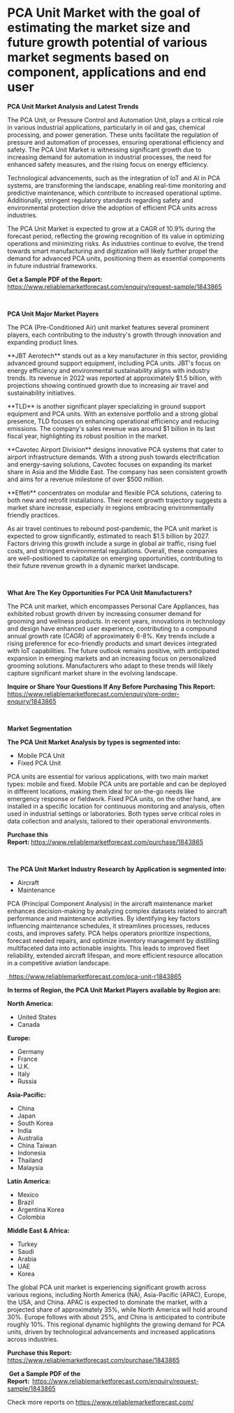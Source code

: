 <p><h1>PCA Unit Market with the goal of estimating the market size and future growth potential of various market segments based on component, applications and end user</h1></p><p><strong>PCA Unit Market Analysis and Latest Trends</strong></p>
<p><p>The PCA Unit, or Pressure Control and Automation Unit, plays a critical role in various industrial applications, particularly in oil and gas, chemical processing, and power generation. These units facilitate the regulation of pressure and automation of processes, ensuring operational efficiency and safety. The PCA Unit Market is witnessing significant growth due to increasing demand for automation in industrial processes, the need for enhanced safety measures, and the rising focus on energy efficiency.</p><p>Technological advancements, such as the integration of IoT and AI in PCA systems, are transforming the landscape, enabling real-time monitoring and predictive maintenance, which contribute to increased operational uptime. Additionally, stringent regulatory standards regarding safety and environmental protection drive the adoption of efficient PCA units across industries. </p><p>The PCA Unit Market is expected to grow at a CAGR of 10.9% during the forecast period, reflecting the growing recognition of its value in optimizing operations and minimizing risks. As industries continue to evolve, the trend towards smart manufacturing and digitization will likely further propel the demand for advanced PCA units, positioning them as essential components in future industrial frameworks.</p></p>
<p><strong>Get a Sample PDF of the Report:&nbsp;</strong> <a href="https://www.reliablemarketforecast.com/enquiry/request-sample/1843865?utm_campaign=3512&utm_medium=2&utm_source=Github&utm_content=ia&utm_term=09042025&utm_id=pca-unit">https://www.reliablemarketforecast.com/enquiry/request-sample/1843865</a></p>
<p>&nbsp;</p>
<p><strong>PCA Unit Major Market Players</strong></p>
<p><p>The PCA (Pre-Conditioned Air) unit market features several prominent players, each contributing to the industry's growth through innovation and expanding product lines.</p><p>**JBT Aerotech** stands out as a key manufacturer in this sector, providing advanced ground support equipment, including PCA units. JBT's focus on energy efficiency and environmental sustainability aligns with industry trends. Its revenue in 2022 was reported at approximately $1.5 billion, with projections showing continued growth due to increasing air travel and sustainability initiatives.</p><p>**TLD** is another significant player specializing in ground support equipment and PCA units. With an extensive portfolio and a strong global presence, TLD focuses on enhancing operational efficiency and reducing emissions. The company's sales revenue was around $1 billion in its last fiscal year, highlighting its robust position in the market.</p><p>**Cavotec Airport Division** designs innovative PCA systems that cater to airport infrastructure demands. With a strong push towards electrification and energy-saving solutions, Cavotec focuses on expanding its market share in Asia and the Middle East. The company has seen consistent growth and aims for a revenue milestone of over $500 million.</p><p>**Effeti** concentrates on modular and flexible PCA solutions, catering to both new and retrofit installations. Their recent growth trajectory suggests a market share increase, especially in regions embracing environmentally friendly practices. </p><p>As air travel continues to rebound post-pandemic, the PCA unit market is expected to grow significantly, estimated to reach $1.5 billion by 2027. Factors driving this growth include a surge in global air traffic, rising fuel costs, and stringent environmental regulations. Overall, these companies are well-positioned to capitalize on emerging opportunities, contributing to their future revenue growth in a dynamic market landscape.</p></p>
<p>&nbsp;</p>
<p><strong>What Are The Key Opportunities For PCA Unit Manufacturers?</strong></p>
<p><p>The PCA unit market, which encompasses Personal Care Appliances, has exhibited robust growth driven by increasing consumer demand for grooming and wellness products. In recent years, innovations in technology and design have enhanced user experience, contributing to a compound annual growth rate (CAGR) of approximately 6-8%. Key trends include a rising preference for eco-friendly products and smart devices integrated with IoT capabilities. The future outlook remains positive, with anticipated expansion in emerging markets and an increasing focus on personalized grooming solutions. Manufacturers who adapt to these trends will likely capture significant market share in the evolving landscape.</p></p>
<p><strong>Inquire or Share Your Questions If Any Before Purchasing This Report:</strong> <a href="https://www.reliablemarketforecast.com/enquiry/pre-order-enquiry/1843865?utm_campaign=3512&utm_medium=2&utm_source=Github&utm_content=ia&utm_term=09042025&utm_id=pca-unit">https://www.reliablemarketforecast.com/enquiry/pre-order-enquiry/1843865</a></p>
<p>&nbsp;</p>
<p><strong>Market Segmentation</strong></p>
<p><strong>The PCA Unit Market Analysis by types is segmented into:</strong></p>
<p><ul><li>Mobile PCA Unit</li><li>Fixed PCA Unit</li></ul></p>
<p><p>PCA units are essential for various applications, with two main market types: mobile and fixed. Mobile PCA units are portable and can be deployed in different locations, making them ideal for on-the-go needs like emergency response or fieldwork. Fixed PCA units, on the other hand, are installed in a specific location for continuous monitoring and analysis, often used in industrial settings or laboratories. Both types serve critical roles in data collection and analysis, tailored to their operational environments.</p></p>
<p><strong>Purchase this Report:&nbsp;</strong><a href="https://www.reliablemarketforecast.com/purchase/1843865?utm_campaign=3512&utm_medium=2&utm_source=Github&utm_content=ia&utm_term=09042025&utm_id=pca-unit">https://www.reliablemarketforecast.com/purchase/1843865</a></p>
<p>&nbsp;</p>
<p><strong>The PCA Unit Market Industry Research by Application is segmented into:</strong></p>
<p><ul><li>Aircraft</li><li>Maintenance</li></ul></p>
<p><p>PCA (Principal Component Analysis) in the aircraft maintenance market enhances decision-making by analyzing complex datasets related to aircraft performance and maintenance activities. By identifying key factors influencing maintenance schedules, it streamlines processes, reduces costs, and improves safety. PCA helps operators prioritize inspections, forecast needed repairs, and optimize inventory management by distilling multifaceted data into actionable insights. This leads to improved fleet reliability, extended aircraft lifespan, and more efficient resource allocation in a competitive aviation landscape.</p></p>
<p><a href="https://www.reliablemarketforecast.com/pca-unit-r1843865?utm_campaign=3512&utm_medium=2&utm_source=Github&utm_content=ia&utm_term=09042025&utm_id=pca-unit">&nbsp;https://www.reliablemarketforecast.com/pca-unit-r1843865</a></p>
<p><strong>In terms of Region, the PCA Unit Market Players available by Region are:</strong></p>
<p>
    <p> <strong> North America: </strong>
        <ul>
            <li>United States</li>
            <li>Canada</li>
        </ul>
        </p> 
    <p> <strong> Europe: </strong>
        <ul>
            <li>Germany</li>
            <li>France</li>
            <li>U.K.</li>
            <li>Italy</li>
            <li>Russia</li>
        </ul>
        </p> 
    <p> <strong> Asia-Pacific: </strong>
        <ul>
            <li>China</li>
            <li>Japan</li>
            <li>South Korea</li>
            <li>India</li>
            <li>Australia</li>
            <li>China Taiwan</li>
            <li>Indonesia</li>
            <li>Thailand</li>
            <li>Malaysia</li>
        </ul>
        </p> 
    <p> <strong> Latin America: </strong>
        <ul>
            <li>Mexico</li>
            <li>Brazil</li>
            <li>Argentina Korea</li>
            <li>Colombia</li>
        </ul>
        </p> 
    <p> <strong> Middle East & Africa: </strong>
        <ul>
            <li>Turkey</li>
            <li>Saudi</li>
            <li>Arabia</li>
            <li>UAE</li>
            <li>Korea</li>
        </ul>
    </p>
    </p>
<p><p>The global PCA unit market is experiencing significant growth across various regions, including North America (NA), Asia-Pacific (APAC), Europe, the USA, and China. APAC is expected to dominate the market, with a projected share of approximately 35%, while North America will hold around 30%. Europe follows with about 25%, and China is anticipated to contribute roughly 10%. This regional dynamic highlights the growing demand for PCA units, driven by technological advancements and increased applications across industries.</p></p>
<p><strong>Purchase this Report: </strong><a href="https://www.reliablemarketforecast.com/purchase/1843865?utm_campaign=3512&utm_medium=2&utm_source=Github&utm_content=ia&utm_term=09042025&utm_id=pca-unit">https://www.reliablemarketforecast.com/purchase/1843865</a></p>
<p>&nbsp;<strong>Get a Sample PDF of the Report:&nbsp;&nbsp;</strong><a href="https://www.reliablemarketforecast.com/enquiry/request-sample/1843865?utm_campaign=3512&utm_medium=2&utm_source=Github&utm_content=ia&utm_term=09042025&utm_id=pca-unit">https://www.reliablemarketforecast.com/enquiry/request-sample/1843865</a></p>
<p><strong></strong></p>
<p>Check more reports on <a href="https://www.reliablemarketforecast.com/?utm_campaign=3512&utm_medium=2&utm_source=Github&utm_content=ia&utm_term=09042025&utm_id=pca-unit">https://www.reliablemarketforecast.com/</a></p>